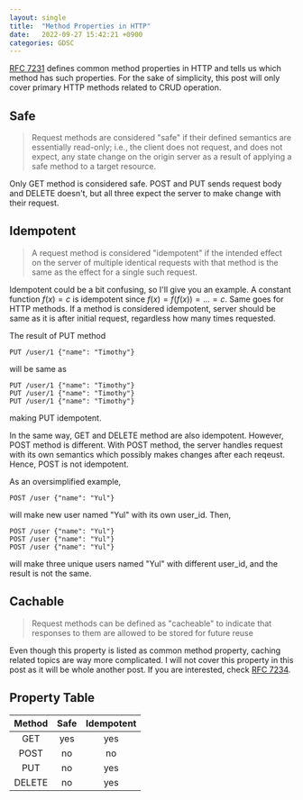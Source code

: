```yaml
---
layout: single
title:  "Method Properties in HTTP"
date:   2022-09-27 15:42:21 +0900
categories: GDSC
---
```


[RFC 7231](https://www.rfc-editor.org/rfc/rfc7231#section-4.2) defines common method properties in HTTP and tells us which method has such properties. For the sake of simplicity, this post will only cover primary HTTP methods related to CRUD operation.


## Safe

> Request methods are considered "safe" if their defined semantics are essentially read-only; i.e., the client does not request, and does not expect, any state change on the origin server as a result of applying a safe method to a target resource.

Only GET method is considered safe. POST and PUT sends request body and DELETE doesn't, but all three expect the server to make change with their request.  


## Idempotent

> A request method is considered "idempotent" if the intended effect on the server of multiple identical requests with that method is the same as the effect for a single such request.

Idempotent could be a bit confusing, so I'll give you an example. A constant function $f(x) = c$ is idempotent since $f(x) = f(f(x)) = ... = c$. Same goes for HTTP methods. If a method is considered idempotent, server should be same as it is after initial request, regardless how many times requested. 

The result of PUT method

```http
PUT /user/1 {"name": "Timothy"}
```

will be same as

```http
PUT /user/1 {"name": "Timothy"}
PUT /user/1 {"name": "Timothy"}
PUT /user/1 {"name": "Timothy"}
```

making PUT idempotent.

In the same way, GET and DELETE method are also idempotent. However, POST method is different. With POST method, the server handles request with its own semantics which possibly makes changes after each reqeust. Hence, POST is not idempotent. 

As an oversimplified example,

```http
POST /user {"name": "Yul"}
```

will make new user named "Yul" with its own user_id. Then,


```http
POST /user {"name": "Yul"}
POST /user {"name": "Yul"}
POST /user {"name": "Yul"}
```

will make three unique users named "Yul" with different user_id, and the result is not the same. 


## Cachable

> Request methods can be defined as "cacheable" to indicate that responses to them are allowed to be stored for future reuse

Even though this property is listed as common method property, caching related topics are way more complicated. I will not cover this property in this post as it will be whole another post. If you are interested, check [RFC 7234](https://www.rfc-editor.org/rfc/rfc7234).  


## Property Table

| Method 	| Safe 	| Idempotent 	|
|:------:	|:----:	|:----------:	|
|   GET  	|  yes 	|     yes    	|
|  POST  	|  no  	|     no     	|
|   PUT  	|  no  	|     yes    	|
| DELETE 	|  no  	|     yes    	|